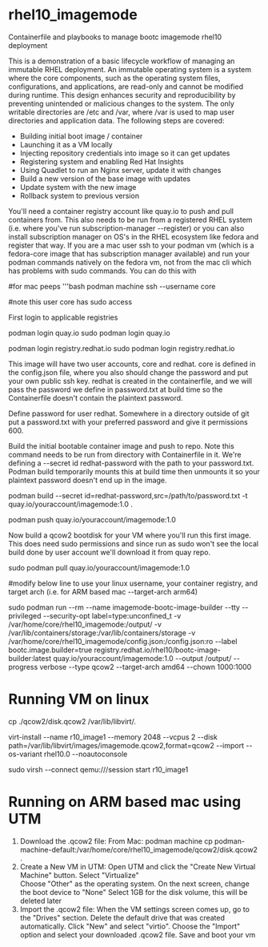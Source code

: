 # rhel10_imagemode
Containerfile and playbooks to manage bootc imagemode rhel10 deployment

This is a demonstration of a basic lifecycle workflow of managing an immutable RHEL deployment.  An immutable operating system is a system where the core components, such as the operating system files, configurations, and applications, are read-only and cannot be modified during runtime. This design enhances security and reproducibility by preventing unintended or malicious changes to the system. The only writable directories are /etc and /var, where /var is used to map user directories and application data.  The following steps are covered:

  - Building initial boot image / container
  - Launching it as a VM locally 
  - Injecting repository credentials into image so it can get updates
  - Registering system and enabling Red Hat Insights
  - Using Quadlet to run an Nginx server, update it with changes
  - Build a new version of the base image with updates
  - Update system with the new image
  - Rollback system to previous version

You'll need a container registry account like quay.io to push and pull containers from.  This also needs to be run from a registered RHEL system (i.e. where you've run subscription-manager --register) or you can also install subscription manager on OS's in the RHEL ecosystem like fedora and register that way.  If you are a mac user ssh to your podman vm (which is a fedora-core image that has subscription manager available) and run your podman commands natively on the fedora vm, not from the mac cli which has problems with sudo commands.  You can do this with 

#for mac peeps
'''bash
podman machine ssh --username core

#note this user core has sudo access

First login to applicable registries

podman login quay.io
sudo podman login quay.io

podman login registry.redhat.io
sudo podman login registry.redhat.io


This image will have two user accounts, core and redhat.  core is defined in the config.json file, where you also should change the password and put your own public ssh key.  redhat is created in the containerfile, and we will pass the password we define in password.txt at build time so the Containerfile doesn't contain the plaintext password.  


Define password for user redhat.  Somewhere in a directory outside of git put a password.txt with your preferred password and give it permissions 600.

Build the initial bootable container image and push to repo.  Note this command needs to be run from directory with Containerfile in it.
We're defining a --secret id redhat-password with the path to your password.txt.  Podman build temporarily mounts this at build time then unmounts it so your plaintext password doesn't end up in the image.

podman build   --secret id=redhat-password,src=/path/to/password.txt   -t quay.io/youraccount/imagemode:1.0 .

podman push quay.io/youraccount/imagemode:1.0

Now build a qcow2 bootdisk for your VM where you'll run this first image.  This does need sudo permissions and since run as sudo won't see the local build done by user account we'll download it from quay repo.

sudo podman pull quay.io/youraccount/imagemode:1.0

#modify below line to use your linux username, your container registry, and target arch (i.e. for ARM based mac --target-arch arm64)

sudo podman run --rm --name imagemode-bootc-image-builder --tty --privileged --security-opt label=type:unconfined_t -v /var/home/core/rhel10_imagemode:/output/ -v /var/lib/containers/storage:/var/lib/containers/storage -v /var/home/core/rhel10_imagemode/config.json:/config.json:ro --label bootc.image.builder=true registry.redhat.io/rhel10/bootc-image-builder:latest quay.io/youraccount/imagemode:1.0 --output /output/ --progress verbose --type qcow2 --target-arch amd64 --chown 1000:1000

# Running VM on linux

cp ./qcow2/disk.qcow2 /var/lib/libvirt/.

virt-install   --name r10_image1   --memory 2048   --vcpus 2   --disk path=/var/lib/libvirt/images/imagemode.qcow2,format=qcow2   --import   --os-variant rhel10.0   --noautoconsole

sudo virsh --connect qemu:///session start r10_image1

# Running on ARM based mac using UTM

1. Download the .qcow2 file: From Mac:
   podman machine cp podman-machine-default:/var/home/core/rhel10_imagemode/qcow2/disk.qcow2 . 
2. Create a New VM in UTM:
Open UTM and click the "Create New Virtual Machine" button. 
Select "Virtualize"  
Choose "Other" as the operating system. 
On the next screen, change the boot device to "None"
Select 1GB for the disk volume, this will be deleted later 
4. Import the .qcow2 file:
When the VM settings screen comes up, go to the "Drives" section. 
Delete the default drive that was created automatically. 
Click "New" and select "virtio". 
Choose the "Import" option and select your downloaded .qcow2 file. 
Save and boot your vm





